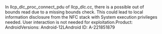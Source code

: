 In llcp_dlc_proc_connect_pdu of llcp_dlc.cc, there is a possible out of bounds read due to a missing bounds check. This could lead to local information disclosure from the NFC stack with System execution privileges needed. User interaction is not needed for exploitation.Product: AndroidVersions: Android-12LAndroid ID: A-221851879